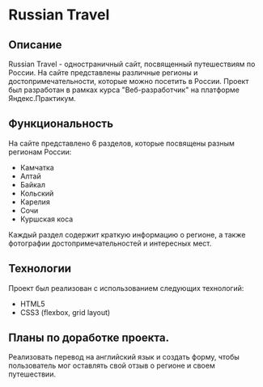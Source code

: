 # Russian Travel

## Описание

Russian Travel - одностраничный сайт, посвященный путешествиям по России. На сайте представлены различные регионы и достопримечательности, которые можно посетить в России. Проект был разработан в рамках курса "Веб-разработчик" на платформе Яндекс.Практикум.

## Функциональность

На сайте представлено 6 разделов, которые посвящены разным регионам России:

- Камчатка
- Алтай
- Байкал
- Кольский
- Карелия
- Сочи
- Куршская коса

Каждый раздел содержит краткую информацию о регионе, а также фотографии достопримечательностей и интересных мест.

## Технологии

Проект был реализован с использованием следующих технологий:

- HTML5
- CSS3 (flexbox, grid layout)

## Планы по доработке проекта.

Реализовать перевод на английский язык и создать форму, чтобы пользователь мог оставлять свой отзыв о регионе и своем путешествии.
